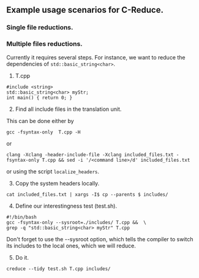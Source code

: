 ## Example usage scenarios for C-Reduce.

### Single file reductions.

### Multiple files reductions.

Currently it requires several steps. For instance, we want to reduce the
dependencies of `std::basic_string<char>`.

1. T.cpp

```
#include <string>
std::basic_string<char> myStr;
int main() { return 0; }
```

2. Find all include files in the translation unit.

This can be done either by
```
gcc -fsyntax-only  T.cpp -H
```
or
```
clang -Xclang -header-include-file -Xclang included_files.txt -fsyntax-only T.cpp && sed -i '/<command line>/d' included_files.txt
```

or using the script `localize_headers`.

3. Copy the system headers locally.
```
cat included_files.txt | xargs -I$ cp --parents $ includes/
```

4. Define our interestingness test (test.sh).

```
#!/bin/bash
gcc -fsyntax-only --sysroot=./includes/ T.cpp &&  \
grep -q "std::basic_string<char> myStr" T.cpp
```

Don't forget to use the --sysroot option, which tells the compiler to switch its
includes to the local ones, which we will reduce.

5. Do it.

```
creduce --tidy test.sh T.cpp includes/
